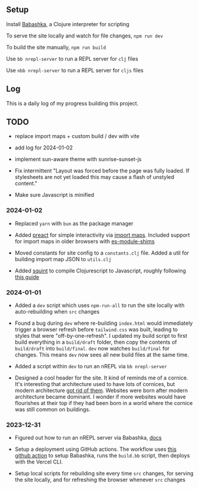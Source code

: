 ## Setup

Install [Babashka](https://github.com/babashka/babashka#installation), a Clojure interpreter for scripting

To serve the site locally and watch for file changes, `npm run dev`

To build the site manually, `npm run build`

Use `bb nrepl-server` to run a REPL server for `clj` files

Use `nbb nrepl-server` to run a REPL server for `cljs` files

## Log

This is a daily log of my progress building this project.

## TODO

- replace import maps + custom build / dev with vite

- add log for 2024-01-02

- implement sun-aware theme with sunrise-sunset-js

- Fix intermittent "Layout was forced before the page was fully loaded. If stylesheets are not yet loaded this may cause a flash of unstyled content."

- Make sure Javascript is minified

### 2024-01-02

- Replaced `yarn` with `bun` as the package manager

- Added [preact](https://preactjs.com/) for simple interactivity via [import maps](https://developer.mozilla.org/en-US/docs/Web/HTML/Element/script/type/importmap). Included support for import maps in older browsers with [es-module-shims](https://github.com/guybedford/es-module-shims)  

- Moved constants for site config to a `constants.clj` file. Added a util for building import map JSON to `utils.clj`

- Added [squint](https://github.com/squint-cljs/squint) to compile Clojurescript to Javascript, roughly following [this guide](https://blog.michielborkent.nl/squint-cloudflare-bun.html)

### 2024-01-01

- Added a `dev` script which uses `npm-run-all` to run the site locally with auto-rebuilding when `src` changes

- Found a bug during `dev` where re-building `index.html` would immediately trigger a browser refresh before `tailwind.css` was built, leading to styles that were "off-by-one-refresh". I updated my build script to first build everything in a `build/draft` folder, then copy the contents of `build/draft` into `build/final`. `dev` now watches `build/final` for changes. This means `dev` now sees all new build files at the same time.

- Added a script within `dev` to run an nREPL via `bb nrepl-server`

- Designed a cool header for the site. It kind of reminds me of a cornice. It's interesting that architecture used to have lots of cornices, but modern architecture [got rid of them](https://drawingmatter.org/the-cornice-the-edge-of-architecture/). Websites were born after modern architecture became dominant. I wonder if more websites would have flourishes at their top if they had been born in a world where the cornice was still common on buildings. 

 ### 2023-12-31

- Figured out how to run an nREPL server via Babashka, [docs](https://book.babashka.org/#_nrepl)

- Setup a deployment using GitHub actions. The workflow uses [this github action](https://github.com/turtlequeue/setup-babashka) to setup Babashka, runs the `build.bb` script, then deploys with the Vercel CLI.

- Setup local scripts for rebuilding site every time `src` changes, for serving the site locally, and for refreshing the browser whenever `src` changes